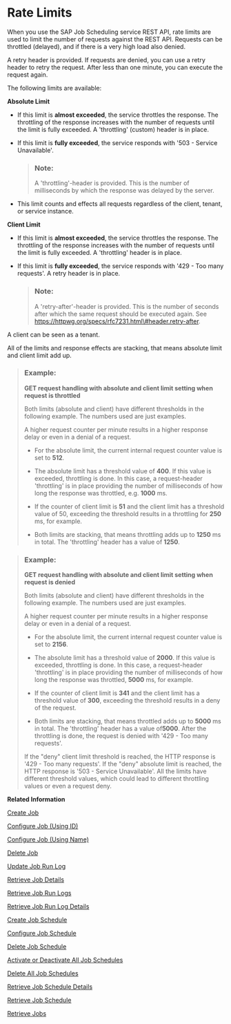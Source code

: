 <!-- loioa9cb164c26f64b7980ca1bc4377dd87f -->

# Rate Limits

When you use the SAP Job Scheduling service REST API, rate limits are used to limit the number of requests against the REST API. Requests can be throttled \(delayed\), and if there is a very high load also denied.



A retry header is provided. If requests are denied, you can use a retry header to retry the request. After less than one minute, you can execute the request again.

The following limits are available:

**Absolute Limit**

-   If this limit is **almost exceeded**, the service throttles the response. The throttling of the response increases with the number of requests until the limit is fully exceeded. A 'throttling' \(custom\) header is in place.

-   If this limit is **fully exceeded**, the service responds with '503 - Service Unavailable'.

    > ### Note:  
    > A 'throttling'-header is provided. This is the number of milliseconds by which the response was delayed by the server.

-   This limit counts and effects all requests regardless of the client, tenant, or service instance.


**Client Limit**

-   If this limit is **almost exceeded**, the service throttles the response. The throttling of the response increases with the number of requests until the limit is fully exceeded. A 'throttling' header is in place.

-   If this limit is **fully exceeded**, the service responds with '429 - Too many requests'. A retry header is in place.

    > ### Note:  
    > A 'retry-after'-header is provided. This is the number of seconds after which the same request should be executed again. See https://httpwg.org/specs/rfc7231.html\#header.retry-after.


A client can be seen as a tenant.

All of the limits and response effects are stacking, that means absolute limit and client limit add up.

> ### Example:  
> **GET request handling with absolute and client limit setting when request is throttled**
> 
> Both limits \(absolute and client\) have different thresholds in the following example. The numbers used are just examples.
> 
> A higher request counter per minute results in a higher response delay or even in a denial of a request.
> 
> -   For the absolute limit, the current internal request counter value is set to **512**.
> 
> -   The absolute limit has a threshold value of **400**. If this value is exceeded, throttling is done. In this case, a request-header 'throttling' is in place providing the number of milliseconds of how long the response was throttled, e.g. **1000** ms.
> 
> -   If the counter of client limit is **51** and the client limit has a threshold value of 50, exceeding the threshold results in a throttling for **250** ms, for example.
> 
> -   Both limits are stacking, that means throttling adds up to **1250** ms in total. The 'throttling' header has a value of **1250**.

> ### Example:  
> **GET request handling with absolute and client limit setting when request is denied**
> 
> Both limits \(absolute and client\) have different thresholds in the following example. The numbers used are just examples.
> 
> A higher request counter per minute results in a higher response delay or even in a denial of a request.
> 
> -   For the absolute limit, the current internal request counter value is set to **2156**.
> 
> -   The absolute limit has a threshold value of **2000**. If this value is exceeded, throttling is done. In this case, a request-header 'throttling' is in place providing the number of milliseconds of how long the response was throttled, **5000** ms, for example.
> 
> -   If the counter of client limit is **341** and the client limit has a threshold value of **300**, exceeding the threshold results in a deny of the request.
> 
> -   Both limits are stacking, that means throttled adds up to **5000** ms in total. The 'throttling' header has a value of**5000**. After the throttling is done, the request is denied with '429 - Too many requests'.
> 
> 
> If the "deny" client limit threshold is reached, the HTTP response is '429 - Too many requests'. If the "deny" absolute limit is reached, the HTTP response is '503 - Service Unavailable'. All the limits have different threshold values, which could lead to different throttling values or even a request deny.

**Related Information**  


[Create Job](create-job-2c1ecb6.md "This API creates a job by accepting one or more job schedules to be created.")

[Configure Job \(Using ID\)](configure-job-using-id-514f2f6.md "This API configures a job with the updated runtime information using job ID.")

[Configure Job \(Using Name\)](configure-job-using-name-5790b8a.md "This API configures a job with the updated runtime information using job name.")

[Delete Job](delete-job-cd8feb7.md "This API deletes a job and all its runtime information such as schedules and logs.")

[Update Job Run Log](update-job-run-log-e85da40.md "This API is used by the application to inform the Job Scheduler about the status of an asynchronous, long-running job.")

[Retrieve Job Details](retrieve-job-details-815605d.md "This API retrieves the saved configuration settings of a specified job, optionally with its schedules.")

[Retrieve Job Run Logs](retrieve-job-run-logs-13d38f3.md "This API retrieves the details for a specified job schedule.")

[Retrieve Job Run Log Details](retrieve-job-run-log-details-e49a4b2.md "This API retrieves the details for a specified job run log.")

[Create Job Schedule](create-job-schedule-66ab3c1.md "This API creates a job schedule for a specified job.")

[Configure Job Schedule](configure-job-schedule-0a4d939.md "This API configures/updates the runtime information of a job schedule for a specified job.")

[Delete Job Schedule](delete-job-schedule-3066b6d.md "This API deletes the specified job schedule.")

[Activate or Deactivate All Job Schedules](activate-or-deactivate-all-job-schedules-fe9650b.md "This API activates or deactivates all the existing schedules for a job.")

[Delete All Job Schedules](delete-all-job-schedules-0aab1ab.md "This API deletes all the schedules of the specified job.")

[Retrieve Job Schedule Details](retrieve-job-schedule-details-fa16c72.md "This API retrieves the saved configuration settings of a specified job schedule.")

[Retrieve Job Schedule](retrieve-job-schedule-251658d.md "This API retrieves schedule details for a specified job.")

[Retrieve Jobs](retrieve-jobs-b4d3719.md "Retrieve all jobs in a service instance.")

